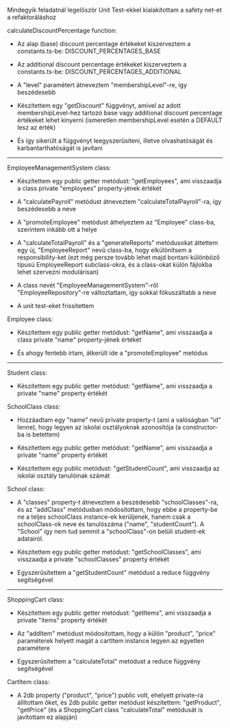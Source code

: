 Mindegyik feladatnál legelőször Unit Test-ekkel kialakítottam a safety net-et a refaktoráláshoz

calculateDiscountPercentage function:

-   Az alap (base) discount percentage értékeket kiszerveztem a constants.ts-be: DISCOUNT_PERCENTAGES_BASE

-   Az additional discount percentage értékeket kiszerveztem a constants.ts-be: DISCOUNT_PERCENTAGES_ADDITIONAL

-   A "level" paramétert átneveztem "membershipLevel"-re, így beszédesebb

-   Készítettem egy "getDiscount" függvényt, amivel az adott membershipLevel-hez tartozó base vagy additional discount percentage értékeket lehet kinyerni (ismeretlen membershipLevel esetén a DEFAULT lesz az érték)

-   És így sikerült a függvényt leegyszerűsíteni, illetve olvashatóságát és karbantarthatóságát is javítani

---

EmployeeManagementSystem class:

-   Készítettem egy public getter metódust: "getEmployees", ami visszaadja a class private "employees" property-jének értékét

-   A "calculatePayroll" metódust átneveztem "calculateTotalPayroll"-ra, így beszédesebb a neve

-   A "promoteEmployee" metódust áthelyeztem az "Employee" class-ba, szerintem inkább ott a helye

-   A "calculateTotalPayroll" és a "generateReports" metódusokat áttettem egy új, "EmployeeReport" nevű class-ba, hogy elkülönítsem a responsibility-ket (ezt még persze tovább lehet majd bontani különböző típusú EmployeeReport subclass-okra, és a class-okat külön fájlokba lehet szervezni modulárisan)

-   A class nevét "EmployeeManagementSystem"-ről "EmployeeRepository"-re változtattam, így sokkal fókuszáltabb a neve

-   A unit test-eket frissítettem

Employee class:

-   Készítettem egy public getter metódust: "getName", ami visszaadja a class private "name" property-jének értékét

-   És ahogy fentebb írtam, átkerült ide a "promoteEmployee" metódus

---

Student class:

-   Készítettem egy public getter metódust: "getName", ami visszaadja a private "name" property értékét

SchoolClass class:

-   Hozzáadtam egy "name" nevű private property-t (ami a valóságban "id" lenne), hogy legyen az iskolai osztályoknak azonosítója (a constructor-ba is betettem)

-   Készítettem egy public getter metódust: "getName", ami visszaadja a private "name" property értékét

-   Készítettem egy public metódust: "getStudentCount", ami visszaadja az iskolai osztály tanulóinak számát

School class:

-   A "classes" property-t átneveztem a beszédesebb "schoolClasses"-ra, és az "addClass" metódusban módosítottam, hogy ebbe a property-be ne a teljes schoolClass instance-ek kerüljenek, hanem csak a schoolClass-ok neve és tanulószáma ("name", "studentCount"). A "School" így nem tud semmit a "schoolClass"-on belüli student-ek adatairól.

-   Készítettem egy public getter metódust: "getSchoolClasses", ami visszaadja a private "schoolClasses" property értékét

-   Egyszerűsítettem a "getStudentCount" metódust a reduce függvény segítségével

---

ShoppingCart class:

-   Készítettem egy public getter metódust: "getItems", ami visszaadja a private "items" property értékét

-   Az "addItem" metódust módosítottam, hogy a külön "product", "price" paraméterek helyett magát a cartItem instance legyen az egyetlen paramétere

-   Egyszerűsítettem a "calculateTotal" metódust a reduce függvény segítségével

CartItem class:

-   A 2db property ("product", "price") public volt, ehelyett private-ra állítottam őket, és 2db public getter metódust készítettem: "getProduct", "getPrice" (és a ShoppingCart class "calculateTotal" metódusát is javítottam ez alapján)
